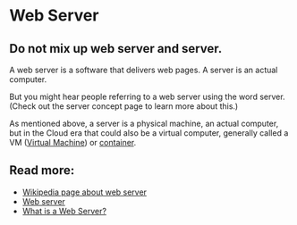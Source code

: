# Web Server
## Do not mix up web server and server.
A web server is a software that delivers web pages. A server is an actual computer.

But you might hear people referring to a web server using the word server. (Check out the server concept page to learn more about this.)

As mentioned above, a server is a physical machine, an actual computer, but in the Cloud era that could also be a virtual computer, generally called a VM ([Virtual Machine](https://en.wikipedia.org/wiki/Virtual_machine)) or [container](https://www.cio.com/article/2924995/what-are-containers-and-why-do-you-need-them.html).

## Read more:
- [Wikipedia page about web server](https://en.wikipedia.org/wiki/Web_server)
- [Web server](https://whatis.techtarget.com/definition/Web-server)
- [What is a Web Server?](https://developer.mozilla.org/en-US/docs/Learn/Common_questions/What_is_a_web_server)